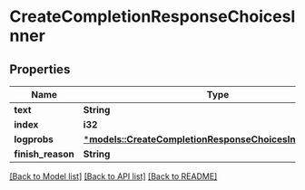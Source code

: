 # CreateCompletionResponseChoicesInner

## Properties
Name | Type | Description | Notes
------------ | ------------- | ------------- | -------------
**text** | **String** |  | 
**index** | **i32** |  | 
**logprobs** | [***models::CreateCompletionResponseChoicesInnerLogprobs**](CreateCompletionResponse_choices_inner_logprobs.md) |  | 
**finish_reason** | **String** |  | 

[[Back to Model list]](../README.md#documentation-for-models) [[Back to API list]](../README.md#documentation-for-api-endpoints) [[Back to README]](../README.md)


